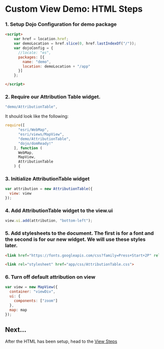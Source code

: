 # Custom View Demo: HTML Steps

### 1. Setup Dojo Configuration for demo package

```html
<script>
    var href = location.href;
    var demoLocation = href.slice(0, href.lastIndexOf("/"));
    var dojoConfig = {
      //locale: "es",
      packages: [{
        name: "demo",
        location: demoLocation + "/app"
      }]
    };

</script>
```

### 2. Require our Attribution Table widget.

```js
"demo/AttributionTable",
```

It should look like the following:

```js
require([
      "esri/WebMap",
      "esri/views/MapView",
      "demo/AttributionTable",
      "dojo/domReady!"
    ], function (
      WebMap,
      MapView,
      AttributionTable
    ) {
```

### 3.  Initialize AttributionTable widget

```js
var attribution = new AttributionTable({
  view: view
});
```

### 4. Add AttributionTable widget to the view.ui

```js
view.ui.add(attribution, "bottom-left");
```

### 5. Add stylesheets to the document. The first is for a font and the second is for our new widget. We will use these styles later.

```html
<link href="https://fonts.googleapis.com/css?family=Press+Start+2P" rel="stylesheet">

<link rel="stylesheet" href="app/css/AttributionTable.css">
```

### 6. Turn off default attribution on view

```js
var view = new MapView({
  container: "viewDiv",
  ui: {
    components: ["zoom"]
  },
  map: map
});
```

## Next...

After the HTML has been setup, head to the [View Steps](VIEW.md)
